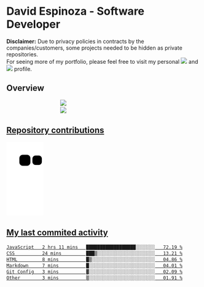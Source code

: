 # David Espinoza - Software Developer
<div id="links">
  <p>
    <strong>Disclaimer:</strong> Due to privacy policies in contracts by the companies/customers, some projects needed to be hidden as private repositories. <br />
For seeing more of my portfolio, please feel free to visit my personal <a href="https://davidespinoza.dev" target="_blank"><img src="https://img.shields.io/badge/website-000000?style=for-the-badge&logo=About.me&logoColor=white" target="_blank"></a> and <a href="https://www.linkedin.com/in/despinozap" target="_blank"><img src="https://img.shields.io/badge/LinkedIn-0077B5?style=for-the-badge&logo=linkedin&logoColor=white" target="_blank"></a> profile.
  </p>
</div>

## Overview

<div id="stats">
  <a href="https://github.com/despinozap">
  <img height="180em" style="margin: 0em 10em;" src="https://github-readme-stats.vercel.app/api?username=despinozap&show_icons=true&include_all_commits=true&count_private=true&theme=default"/>
  <img height="180em" style="margin: 0em 10em;" src="https://github-readme-stats.vercel.app/api/top-langs/?username=despinozap&layout=compact&langs_count=7&theme=default"/>
</div>
 
## Repository contributions
<div id="snake"> 

  ![Snake animation](https://github.com/despinozap/despinozap/blob/output/github-contribution-grid-snake.svg)
</div>

## My last commited activity
<!--START_SECTION:waka-->

```text
JavaScript   2 hrs 11 mins   ██████████████████░░░░░░░   72.19 %
CSS          24 mins         ███▒░░░░░░░░░░░░░░░░░░░░░   13.21 %
HTML         8 mins          █▒░░░░░░░░░░░░░░░░░░░░░░░   04.86 %
Markdown     7 mins          █░░░░░░░░░░░░░░░░░░░░░░░░   04.01 %
Git Config   3 mins          ▓░░░░░░░░░░░░░░░░░░░░░░░░   02.09 %
Other        3 mins          ▒░░░░░░░░░░░░░░░░░░░░░░░░   01.91 %
```

<!--END_SECTION:waka-->
